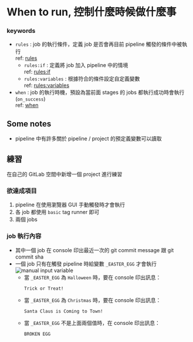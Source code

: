 # When to run, 控制什麼時候做什麼事


### keywords
- `rules` : job 的執行條件，定義 job 是否會再目前 pipeline 觸發的條件中被執行 <br>
  ref: [rules](https://docs.gitlab.com/ee/ci/yaml/#rules)
  - `rules:if` : 定義將 job 加入 pipeline 中的情境 <br>
    ref: [rules:if](https://docs.gitlab.com/ee/ci/yaml/#rulesif)
  - `rules:variables` : 根據符合的條件設定自定義變數 <br>
    ref: [rules:variables](https://docs.gitlab.com/ee/ci/yaml/#rulesvariables)
- `when` : job 的執行時機，預設為當前面 stages 的 jobs 都執行成功時會執行 (`on_success`) <br>
  ref: [when](https://docs.gitlab.com/ee/ci/yaml/#when)

## Some notes
- pipeline 中有許多關於 pipeline / project 的預定義變數可以讀取 


## 練習
在自己的 GitLab 空間中新增一個 project 進行練習

### 欲達成項目
1. pipeline 在使用瀏覽器 GUI 手動觸發時才會執行
2. 各 job 都使用 `basic` tag runner 即可
3. 兩個 jobs

### job 執行內容
- 其中一個 job 在 console 印出最近一次的 git commit message 跟 git commit sha
- 一個 job 只有在觸發 pipeline 時給變數 `_EASTER_EGG` 才會執行
  ![manual input variable](images/manual-input-var.png)
    - 當 `_EASTER_EGG` 為 `Halloween` 時，要在 console 印出訊息：
      ```
      Trick or Treat!
      ```  
    - 當 `_EASTER_EGG` 為 `Christmas` 時，要在 console 印出訊息：
      ```
      Santa Claus is Coming to Town!
      ```
    - 當 `_EASTER_EGG` 不是上面兩個值時，在 console 印出訊息：
      ```
      BROKEN EGG
      ```